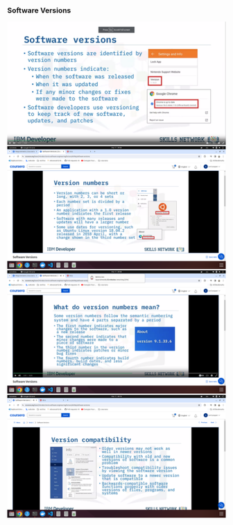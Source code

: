 ### Software Versions

![versions](versions.png)
![version2](version2.png)
![version3](version3.png)
![version4](version4.png)